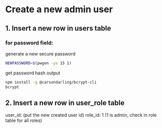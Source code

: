 # Create a new admin user

## 1. Insert a new row in users table

### for password field:

generate a new secure password
```sh
NEWPASSWORD=$(pwgen -ys 15 1)
```

get password hash output
```sh
npm install -g @carsondarling/bcrypt-cli
bcrypt
```

## 2. Insert a new row in user_role table

user_id: (put the new created user id)
role_id: 1 (1 is admin, check in role table for all roles)
